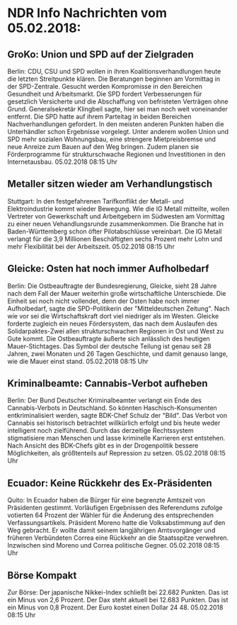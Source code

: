 # NDR Info Nachrichten vom 05.02.2018:


## GroKo: Union und SPD auf der Zielgraden
Berlin: CDU, CSU und SPD wollen in ihren Koalitionsverhandlungen heute die letzten Streitpunkte klären. Die Beratungen beginnen am Vormittag in der SPD-Zentrale. Gesucht werden Kompromisse in den Bereichen Gesundheit und Arbeitsmarkt. Die SPD fordert Verbesserungen für gesetzlich Versicherte und die Abschaffung von befristeten Verträgen ohne Grund. Generalsekretär Klingbeil sagte, hier sei man noch weit voneinander entfernt. Die SPD hatte auf ihrem Parteitag in beiden Bereichen Nachverhandlungen gefordert. In den meisten anderen Punkten haben die Unterhändler schon Ergebnisse vorgelegt. Unter anderem wollen Union und SPD mehr sozialen Wohnungsbau, eine strengere Mietpreisbremse und neue Anreize zum Bauen auf den Weg bringen. Zudem planen sie Förderprogramme für strukturschwache Regionen und Investitionen in den Internetausbau. 05.02.2018 08:15 Uhr 

## Metaller sitzen wieder am Verhandlungstisch
Stuttgart: In den festgefahrenen Tarifkonflikt der Metall- und Elektroindustrie kommt wieder Bewegung. Wie die IG Metall mitteilte, wollen Vertreter von Gewerkschaft und Arbeitgebern im Südwesten am Vormittag zu einer neuen Vehandlungsrunde zusammenkommen. Die Branche hat in Baden-Württemberg schon öfter Pilotabschlüsse vereinbart. Die IG Metall verlangt für die 3,9 Millionen Beschäftigten sechs Prozent mehr Lohn und mehr Flexibilität bei der Arbeitszeit. 05.02.2018 08:15 Uhr 

## Gleicke: Osten hat noch immer Aufholbedarf
Berlin: Die Ostbeauftragte der Bundesregierung, Gleicke, sieht 28 Jahre nach dem Fall der Mauer weiterhin große wirtschaftliche Unterschiede. Die Einheit sei noch nicht vollendet, denn der Osten habe noch immer Aufholbedarf, sagte die SPD-Politikerin der "Mitteldeutschen Zeitung". Nach wie vor sei die Wirtschaftskraft dort viel niedriger als im Westen. Gleicke forderte zugleich ein neues Fördersystem, das nach dem Auslaufen des Solidarpaktes-Zwei allen strukturschwachen Regionen in Ost und West zu Gute kommt. Die Ostbeauftragte äußerte sich anlässlich des heutigen Mauer-Stichtages. Das Symbol der deutsche Teilung ist genau seit 28 Jahren, zwei Monaten und 26 Tagen Geschichte, und damit genauso lange, wie die Mauer einst stand. 05.02.2018 08:15 Uhr 

## Kriminalbeamte: Cannabis-Verbot aufheben
Berlin: Der Bund Deutscher Kriminalbeamter verlangt ein Ende des Cannabis-Verbots in Deutschland. So könnten Haschisch-Konsumenten entkriminalisiert werden, sagte BDK-Chef Schulz der "Bild". Das Verbot von Cannabis sei historisch betrachtet willkürlich erfolgt und bis heute weder intelligent noch zielführend. Durch das derzeitige Rechtssystem stigmatisiere man Menschen und lasse kriminelle Karrieren erst entstehen. Nach Ansicht des BDK-Chefs gibt es in der Drogenpolitik bessere Möglichkeiten, als größtenteils auf Repression zu setzen. 05.02.2018 08:15 Uhr 

## Ecuador: Keine Rückkehr des Ex-Präsidenten
Quito: In Ecuador haben die Bürger für eine begrenzte Amtszeit von Präsidenten gestimmt. Vorläufigen Ergebnissen des Referendums zufolge votierten 64 Prozent der Wähler für die Änderung des entsprechenden Verfassungsartikels. Präsident Moreno hatte die Volksabstimmung auf den Weg gebracht. Er wollte damit seinem langjährigen Amtsvorgänger und früheren Verbündeten Correa eine Rückkehr an die Staatsspitze verwehren. Inzwischen sind Moreno und Correa politische Gegner. 05.02.2018 08:15 Uhr 

## Börse Kompakt
Zur Börse: Der japanische Nikkei-Index schließt bei 22.682 Punkten. Das ist ein Minus von 2,6 Prozent. Der Dax steht aktuell bei 12.683 Punkten. Das ist ein Minus von 0,8 Prozent. Der Euro kostet einen Dollar 24 48. 05.02.2018 08:15 Uhr 
